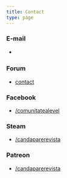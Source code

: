 ```yaml
---
title: Contact
type: page
---
```



### E-mail
* <div style="width:235px; height:19px; display: inline-block; background-image: url(../img/email-contact.png); background-repeat: no-repeat; vertical-align: middle;"></div>

### Forum
* [contact](https://forum.candaparerevista.ro/memberlist.php?mode=contactadmin)

### Facebook
* [/comunitatealevel](https://www.facebook.com/comunitatealevel/)

### Steam
* [/candaparerevista](https://steamcommunity.com/groups/candaparerevista)

### Patreon
* [/candaparerevista](https://www.patreon.com/candaparerevista)
